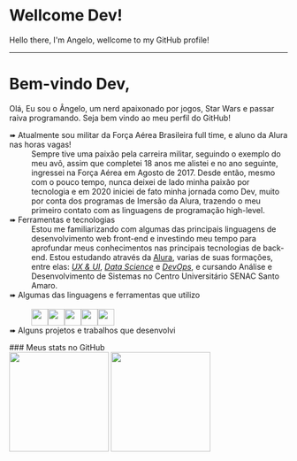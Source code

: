 # Wellcome Dev!
Hello there, I'm Angelo, wellcome to my GitHub profile!

-------------------------------------------------------------------------------------------------

# Bem-vindo Dev,
 Olá, Eu sou o Ângelo, um nerd apaixonado por jogos, Star Wars e passar raiva programando. Seja bem vindo ao meu perfil do GitHub!
<span> 
<dl>
  <dt>➠ Atualmente sou militar da Força Aérea Brasileira full time, e aluno da Alura nas horas vagas!</dt>
    <dd> Sempre tive uma paixão pela carreira militar, seguindo o exemplo do meu avô, assim que completei 18 anos me alistei e no ano seguinte, ingressei na Força Aérea em Agosto de 2017. Desde então, mesmo com o pouco tempo, nunca deixei de lado minha paixão por tecnologia e em 2020 iniciei de fato minha jornada como Dev, muito por conta dos programas de Imersão da Alura, trazendo o meu primeiro contato com as linguagens de programação high-level. 
  <dt>➠ Ferramentas e tecnologias</dt>
    <dd> Estou me familiarizando com algumas das principais linguagens de desenvolvimento web front-end e investindo meu tempo para aprofundar meus conhecimentos nas principais tecnologias de back-end. Estou estudando através da <a target="_blank" href="https://cursos.alura.com.br/user/ferreira-angelo98" alt="Meu perfil da Alura">Alura</a>, varias de suas formações, entre elas: <a target="_blank" href="https://cursos.alura.com.br/category/design-ux"><em>UX & UI</em></a>, <a target="_blank" href="https://cursos.alura.com.br/category/data-science"><em>Data Science</em></a> e <a target="_blank" href="https://cursos.alura.com.br/category/devops"><em>DevOps</em></a>, e cursando Análise e Desenvolvimento de Sistemas no Centro Universitário SENAC Santo Amaro.
    </dd>
  <dt>➠ Algumas das linguagens e ferramentas que utilizo</dt></br>
    <dd>
<img src="https://cdn.jsdelivr.net/gh/devicons/devicon/icons/html5/html5-plain-wordmark.svg" width="30" height="30"/><img src="https://cdn.jsdelivr.net/gh/devicons/devicon/icons/css3/css3-original.svg" width="30" height="30"/><img src="https://cdn.jsdelivr.net/gh/devicons/devicon/icons/javascript/javascript-plain.svg" width="30" height="30"/><img src="https://cdn.jsdelivr.net/gh/devicons/devicon/icons/visualstudio/visualstudio-plain.svg" width="30" height="30"/><img src="https://cdn.jsdelivr.net/gh/devicons/devicon/icons/wordpress/wordpress-plain.svg" width="30" height="30"/>
    </dd>
  <dt>➠ Alguns projetos e trabalhos que desenvolvi<dt>
  <dd>
  </dd>
</dl>
</span>
### Meus stats no GitHub
<div>
<a target="_blank" href="https://github.com/anbfer"></a>
<img height="180em" src="https://github-readme-stats.vercel.app/api/top-langs/?username=anbfer&&layout=compact&theme=dark"/>
<img height="180em" src="https://github-readme-stats.vercel.app/api?username=anbfer&show_icons=true&theme=dark&include_all_commits=true&count_private=true"/>
</div>
<!---
Anbfer/Anbfer is a ✨ special ✨ repository because its `README.md` (this file) appears on your GitHub profile.
You can click the Preview link to take a look at your changes.
https://github.com/adam-p/markdown-here/wiki/Markdown-Cheatsheet#blockquotes
https://github.com/anuraghazra/github-readme-stats
--->
